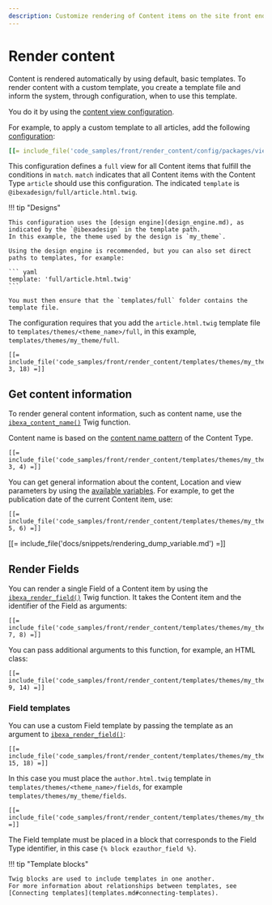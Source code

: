 ```yaml
---
description: Customize rendering of Content items on the site front end by using templates with proper content view configuration.
---
```


# Render content

Content is rendered automatically by using default, basic templates.
To render content with a custom template, you create a template file
and inform the system, through configuration, when to use this template.

You do it by using the [content view configuration](template_configuration.md).

For example, to apply a custom template to all articles, add the following [configuration](configuration.md#configuration-files):

``` yaml
[[= include_file('code_samples/front/render_content/config/packages/views.yaml', 4, 7) =]][[= include_file('code_samples/front/render_content/config/packages/views.yaml', 9, 15) =]]
```

This configuration defines a `full` view for all Content items that fulfill the conditions in `match`.
`match` indicates that all Content items with the Content Type `article` should use this configuration.
The indicated `template` is `@ibexadesign/full/article.html.twig`.

!!! tip "Designs"

    This configuration uses the [design engine](design_engine.md), as indicated by the `@ibexadesign` in the template path.
    In this example, the theme used by the design is `my_theme`.
    
    Using the design engine is recommended, but you can also set direct paths to templates, for example:
    
    ``` yaml
    template: 'full/article.html.twig'
    ```
    
    You must then ensure that the `templates/full` folder contains the template file.

The configuration requires that you add the `article.html.twig` template file to `templates/themes/<theme_name>/full`,
in this example, `templates/themes/my_theme/full`.

``` html+twig
[[= include_file('code_samples/front/render_content/templates/themes/my_theme/full/article.html.twig', 3, 18) =]]
```

## Get content information

To render general content information, such as content name,
use the [`ibexa_content_name()`](content_twig_functions.md#ibexa_content_name) Twig function.

Content name is based on the [content name pattern](content_types/#content-type-metadata) of the Content Type.

``` html+twig
[[= include_file('code_samples/front/render_content/templates/themes/my_theme/full/article.html.twig', 3, 4) =]]
```

You can get general information about the content, Location and view parameters by using the [available variables](templates.md#template-variables).
For example, to get the publication date of the current Content item, use:

``` html+twig
[[= include_file('code_samples/front/render_content/templates/themes/my_theme/full/article.html.twig', 5, 6) =]]
```

[[= include_file('docs/snippets/rendering_dump_variable.md') =]]

## Render Fields

You can render a single Field of a Content item by using the [`ibexa_render_field()`](field_twig_functions.md#ibexa_render_field) Twig function.
It takes the Content item and the identifier of the Field as arguments:

``` html+twig
[[= include_file('code_samples/front/render_content/templates/themes/my_theme/full/article.html.twig', 7, 8) =]]
```

You can pass additional arguments to this function, for example, an HTML class:

``` html+twig
[[= include_file('code_samples/front/render_content/templates/themes/my_theme/full/article.html.twig', 9, 14) =]]
```

### Field templates

You can use a custom Field template by passing the template as an argument to [`ibexa_render_field()`](field_twig_functions.md#ibexa_render_field):

``` html+twig
[[= include_file('code_samples/front/render_content/templates/themes/my_theme/full/article.html.twig', 15, 18) =]]
```

In this case you must place the `author.html.twig` template in `templates/themes/<theme_name>/fields`,
for example `templates/themes/my_theme/fields`.

``` html+twig
[[= include_file('code_samples/front/render_content/templates/themes/my_theme/fields/author.html.twig') =]]
```

The Field template must be placed in a block that corresponds to the Field Type identifier,
in this case `{% block ezauthor_field %}`.

!!! tip "Template blocks"

    Twig blocks are used to include templates in one another.
    For more information about relationships between templates, see [Connecting templates](templates.md#connecting-templates).
